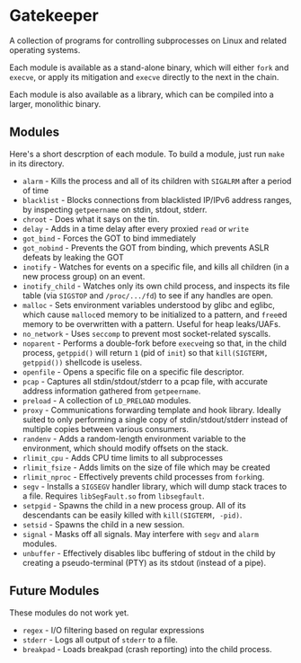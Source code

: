 # Gatekeeper

A collection of programs for controlling subprocesses on Linux and related operating systems.

Each module is available as a stand-alone binary, which will either `fork` and `execve`, or apply its mitigation and `execve` directly to the next in the chain.

Each module is also available as a library, which can be compiled into a larger, monolithic binary.

## Modules

Here's a short descrption of each module.  To build a module, just run `make` in its directory.

- `alarm` - Kills the process and all of its children with `SIGALRM` after a period of time
- `blacklist` - Blocks connections from blacklisted IP/IPv6 address ranges, by inspecting `getpeername` on stdin, stdout, stderr.
- `chroot` - Does what it says on the tin.
- `delay` - Adds in a time delay after every proxied `read` or `write`
- `got_bind` - Forces the GOT to bind immediately
- `got_nobind` - Prevents the GOT from binding, which prevents ASLR defeats by leaking the GOT
- `inotify` - Watches for events on a specific file, and kills all children (in a new process group) on an event.
- `inotify_child` - Watches only its own child process, and inspects its file table (via `SIGSTOP` and `/proc/.../fd`) to see if any handles are open.
- `malloc` - Sets environment variables understood by glibc and eglibc, which cause `malloc`ed memory to be initialized to a pattern, and `free`ed memory to be overwritten with a pattern.  Useful for heap leaks/UAFs.
- `no_network` - Uses `seccomp` to prevent most socket-related syscalls.
- `noparent` - Performs a double-fork before `execve`ing so that, in the child process, `getppid()` will return `1` (pid of `init`) so that `kill(SIGTERM, getppid())` shellcode is useless.
- `openfile` - Opens a specific file on a specific file descriptor.
- `pcap` - Captures all stdin/stdout/stderr to a pcap file, with accurate address information gathered from `getpeername`.
- `preload` - A collection of `LD_PRELOAD` modules.
- `proxy` - Communications forwarding template and hook library.  Ideally suited to only performing a single copy of stdin/stdout/stderr instead of multiple copies between various consumers.
- `randenv` - Adds a random-length environment variable to the environment, which should modify offsets on the stack.
- `rlimit_cpu` - Adds CPU time limits to all subprocesses
- `rlimit_fsize` - Adds limits on the size of file which may be created
- `rlimit_nproc` - Effectively prevents child processes from `fork`ing.
- `segv` - Installs a `SIGSEGV` handler library, which will dump stack traces to a file.  Requires `libSegFault.so` from `libsegfault`.
- `setpgid` - Spawns the child in a new process group.  All of its descendants can be easily killed with `kill(SIGTERM, -pid)`.
- `setsid` - Spawns the child in a new session.
- `signal` - Masks off all signals.  May interfere with `segv` and `alarm` modules.
- `unbuffer` - Effectively disables libc buffering of stdout in the child by creating a pseudo-terminal (PTY) as its stdout (instead of a pipe).

## Future Modules

These modules do not work yet.

- `regex` - I/O filtering based on regular expressions
- `stderr` - Logs all output of `stderr` to a file.
- `breakpad` - Loads breakpad (crash reporting) into the child process.
